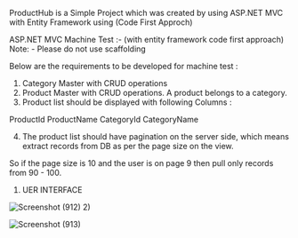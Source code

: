ProductHub is a Simple Project which was created by using ASP.NET MVC with Entity Framework using (Code First Approch)

ASP.NET MVC Machine Test :- (with entity framework code first approach) 
Note: - Please do not use scaffolding

Below are the requirements to be developed for machine test :

1. Category Master with CRUD operations 
2. Product Master with CRUD operations. A product belongs to a category.
3. Product list should be displayed with following Columns : 

ProductId	ProductName	CategoryId	CategoryName

4. The product list should have pagination on the server side, which means extract records
from DB as per the page size on the view.

So if the page size is 10 and the user is on page 9 then pull only records from 90 - 100.

1) UER INTERFACE
   
![Screenshot (912)](https://github.com/user-attachments/assets/e34ad3f7-b561-41e8-941c-66a23817f7ac)
2)

![Screenshot (913)](https://github.com/user-attachments/assets/edb9dfab-fabe-43d3-aa61-055196d5e406)
